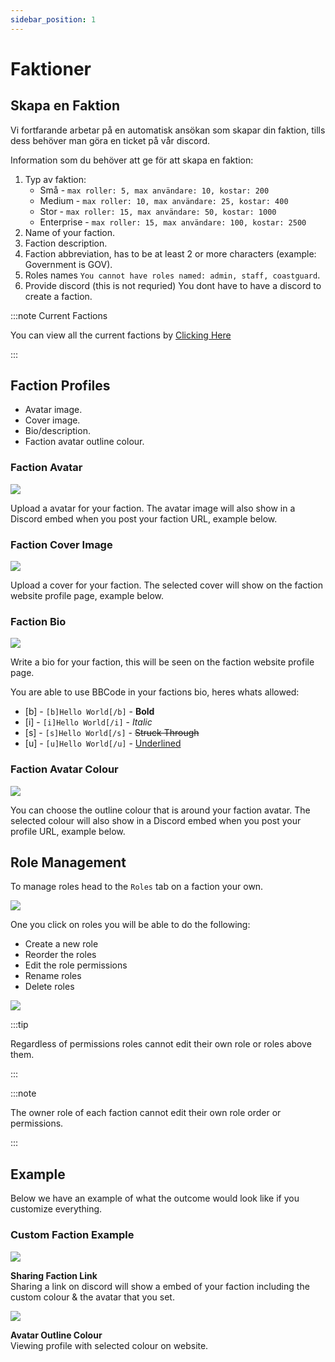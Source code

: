 ```yaml
---
sidebar_position: 1
---
```


# Faktioner

## Skapa en Faktion

Vi fortfarande arbetar på en automatisk ansökan som skapar din faktion, tills dess behöver man göra en ticket på vår discord.

Information som du behöver att ge för att skapa en faktion:
1. Typ av faktion:
    - Små - `max roller: 5, max användare: 10, kostar: 200`
    - Medium - `max roller: 10, max användare: 25, kostar: 400`
    - Stor - `max roller: 15, max användare: 50, kostar: 1000`
    - Enterprise - `max roller: 15, max användare: 100, kostar: 2500`
2. Name of your faction.
3. Faction description.
4. Faction abbreviation, has to be at least 2 or more characters (example: Government is GOV).
5. Roles names `You cannot have roles named: admin, staff, coastguard`.
6. Provide discord (this is not requried) You dont have to have a discord to create a faction.

:::note Current Factions

You can view all the current factions by [Clicking Here](https://trickys.gg/factions)

:::




## Faction Profiles

- Avatar image.
- Cover image.
- Bio/description.
- Faction avatar outline colour.

### Faction Avatar

  <div class="flex-vcenter mb-1">
    <img src="/img/customprofiles/factions/factionavatar.png"/>
    <p>
    Upload a avatar for your faction.
    The avatar image will also show in a Discord embed when you post your faction URL, example below.
    </p>
 </div>

### Faction Cover Image

  <div class="flex-vcenter mb-1">
    <img src="/img/customprofiles/factions/factioncover.png"/>
    <p>
    Upload a cover for your faction.
    The selected cover will show on the faction website profile page, example below.
    </p>
 </div>

### Faction Bio

  <div class="flex-vcenter mb-1">
    <img src="/img/customprofiles/factions/factionbio.png"/>
    <p>
    Write a bio for your faction, this will be seen on the faction website profile page.
    </p>
 </div>

You are able to use BBCode in your factions bio, heres whats allowed:

- [b] - <code>[b]Hello World[/b]</code> - <b>Bold</b>
- [i] - <code>[i]Hello World[/i]</code> - <i>Italic</i>
- [s] - <code>[s]Hello World[/s]</code> - <s>Struck Through</s>
- [u] - <code>[u]Hello World[/u]</code> - <u>Underlined</u>

### Faction Avatar Colour

<div class="flex-vcenter mb-1">
    <img src="/img/customprofiles/factions/factionavatarcolour.png"/>
    <p>
    You can choose the outline colour that is around your faction avatar.
    The selected colour will also show in a Discord embed when you post your profile URL, example below.
    </p>
 </div>

## Role Management

To manage roles head to the `Roles` tab on a faction your own.

<img src="/img/hrp/factions/factionrolestab.png" />

  One you click on roles you will be able to do the following:
- Create a new role
- Reorder the roles
- Edit the role permissions
- Rename roles
- Delete roles

<img src="/img/hrp/factions/factionsroleviewpage.png" />

:::tip

Regardless of permissions roles cannot edit their own role or roles above them.

:::

:::note

The owner role of each faction cannot edit their own role order or permissions.

:::

## Example

Below we have an example of what the outcome would look like if you customize everything.

### Custom Faction Example

<div class="flex-vcenter mb-1">
    <img src="/img/customprofiles/factions/factionexamplediscord.png"/>
   <p>
    <b>Sharing Faction Link</b><br/>
    Sharing a link on discord will show a embed of your faction including the custom colour & the avatar that you set.
    </p>
</div>
   <div class="flex-vcenter mb-1">
    <img src="/img/customprofiles/factions/factionexampleavatar.png"/>
   <p>
     <b>Avatar Outline Colour</b><br/>
    Viewing profile with selected colour on website.
    </p>
</div>